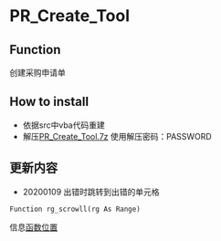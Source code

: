 # PR_Create_Tool
## Function
 创建采购申请单
## How to install
 * 依据src中vba代码重建
 * 解压[PR_Create_Tool.7z](https://github.com/45717335/PR_Create_Tool/blob/master/PR_Create_Tool.7z "下载") 使用解压密码：PASSWORD 
## 更新内容
* 20200109 出错时跳转到出错的单元格
``` vba
Function rg_scrowll(rg As Range)
```
信息[函数位置](Z:\24_Temp\PA_Logs\PR\PR_Create_Tool\src\PR_Create_Tool.xlsm\Excel_VBA.bas "所在模块")
